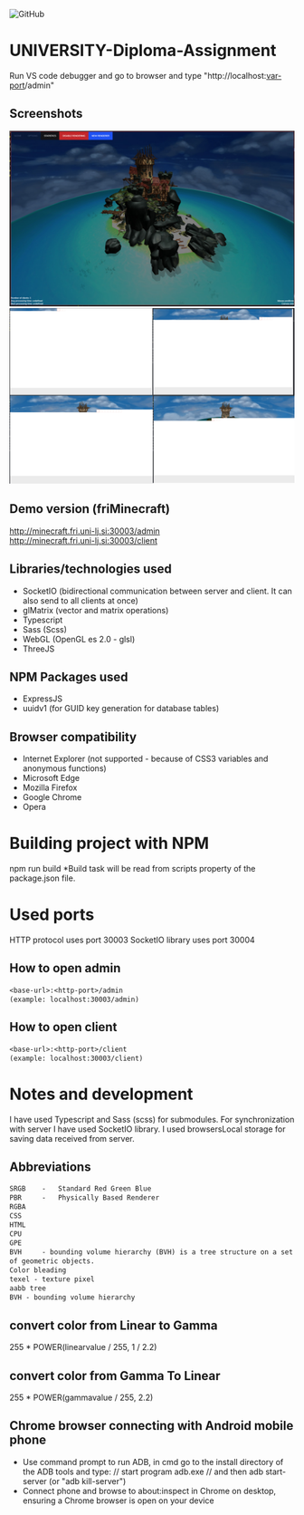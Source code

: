 <!-- Tags (https://shields.io/) -->
![GitHub](https://img.shields.io/github/license/lukaprijatelj/UNIVERSITY-Diploma-Assignment)

# UNIVERSITY-Diploma-Assignment
Run VS code debugger and go to browser and type "http://localhost:[var-port]/admin"

## Screenshots
![alt tag](https://raw.githubusercontent.com/lukaprijatelj/UNIVERSITY-Diploma-Assignment/master/images/Screenshot_1.jpg)
![alt tag](https://raw.githubusercontent.com/lukaprijatelj/UNIVERSITY-Diploma-Assignment/master/images/All.jpg)

## Demo version (friMinecraft)
http://minecraft.fri.uni-lj.si:30003/admin  
http://minecraft.fri.uni-lj.si:30003/client  

## Libraries/technologies used
- SocketIO (bidirectional communication between server and client. It can also send to all clients at once)
- glMatrix (vector and matrix operations)
- Typescript
- Sass (Scss)
- WebGL (OpenGL es 2.0 - glsl)
- ThreeJS

## NPM Packages used
- ExpressJS
- uuidv1 (for GUID key generation for database tables)

## Browser compatibility
- Internet Explorer (not supported - because of CSS3 variables and anonymous functions)
- Microsoft Edge
- Mozilla Firefox
- Google Chrome
- Opera


# Building project with NPM
npm run build
*Build task will be read from scripts property of the package.json file.

# Used ports
HTTP protocol uses port 30003 
SocketIO library uses port 30004

## How to open admin
	<base-url>:<http-port>/admin
	(example: localhost:30003/admin)

## How to open client
	<base-url>:<http-port>/client
	(example: localhost:30003/client)


# Notes and development
I have used Typescript and Sass (scss) for submodules. For synchronization with server I have used SocketIO library.
I used browsersLocal storage for saving data received from server.

## Abbreviations
	SRGB	-	Standard Red Green Blue
	PBR		-	Physically Based Renderer
	RGBA
	CSS
	HTML
	CPU
	GPE
	BVH 	- bounding volume hierarchy (BVH) is a tree structure on a set of geometric objects.
	Color bleading
	texel - texture pixel
	aabb tree
	BVH - bounding volume hierarchy

## convert color from Linear to Gamma
255 * POWER(linearvalue / 255, 1 / 2.2)

## convert color from Gamma To Linear
255 * POWER(gammavalue / 255, 2.2)

## Chrome browser connecting with Android mobile phone
- Use command prompt to run ADB, in cmd go to the install directory of the ADB tools and type:
	// start program
	adb.exe
	// and then
 	adb start-server (or "adb kill-server")
- Connect phone and browse to about:inspect in Chrome on desktop, ensuring a Chrome browser is open on your device

<!-- Variables -->
[var-downloads-url]: https://npmjs.org/package/vmd
[var-port]: 30003